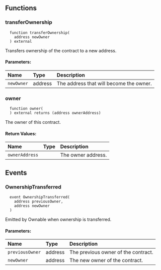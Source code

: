 


## Functions
### transferOwnership
```solidity
  function transferOwnership(
    address newOwner
  ) external
```
Transfers ownership of the contract to a new address.


#### Parameters:
| Name | Type | Description                                                          |
| :--- | :--- | :------------------------------------------------------------------- |
|`newOwner` | address | The address that will become the owner.

### owner
```solidity
  function owner(
  ) external returns (address ownerAddress)
```
The owner of this contract.



#### Return Values:
| Name                           | Type          | Description                                                                  |
| :----------------------------- | :------------ | :--------------------------------------------------------------------------- |
|`ownerAddress`|  | The owner address.
## Events
### OwnershipTransferred
```solidity
  event OwnershipTransferred(
    address previousOwner,
    address newOwner
  )
```
Emitted by Ownable when ownership is transferred.


#### Parameters:
| Name                           | Type          | Description                                    |
| :----------------------------- | :------------ | :--------------------------------------------- |
|`previousOwner`| address | The previous owner of the contract.
|`newOwner`| address | The new owner of the contract.
